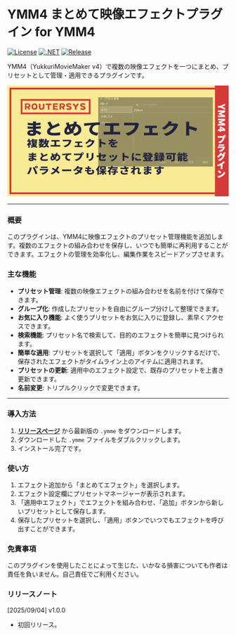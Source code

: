 # YMM4 まとめて映像エフェクトプラグイン for YMM4

[![License](https://img.shields.io/badge/license-MIT-blue.svg)](LICENSE)
[![.NET](https://img.shields.io/badge/.NET-9.0-purple.svg)](#)
[![Release](https://img.shields.io/github/v/release/routersys/YMM4-CombinedEffect.svg)](https://github.com/routersys/YMM4-CombinedEffect/releases)

YMM4（YukkuriMovieMaker v4）で複数の映像エフェクトを一つにまとめ、プリセットとして管理・適用できるプラグインです。

![image](https://github.com/routersys/YMM4-CombinedEffect/blob/main/CombinedEffect.png)

---

### 概要

このプラグインは、YMM4に映像エフェクトのプリセット管理機能を追加します。複数のエフェクトの組み合わせを保存し、いつでも簡単に再利用することができます。エフェクトの管理を効率化し、編集作業をスピードアップさせます。

### 主な機能

- **プリセット管理**: 複数の映像エフェクトの組み合わせを名前を付けて保存できます。
- **グループ化**: 作成したプリセットを自由にグループ分けして整理できます。
- **お気に入り機能**: よく使うプリセットをお気に入りに登録し、素早くアクセスできます。
- **検索機能**: プリセット名で検索して、目的のエフェクトを簡単に見つけられます。
- **簡単な適用**: プリセットを選択して「適用」ボタンをクリックするだけで、保存されたエフェクトがタイムライン上のアイテムに適用されます。
- **プリセットの更新**: 適用中のエフェクト設定で、既存のプリセットを上書き更新できます。
- **名前変更**: トリプルクリックで変更できます。

---

### 導入方法

1. **[リリースページ](https://github.com/routersys/YMM4-CombinedEffect/releases)** から最新版の `.ymme` をダウンロードします。
2. ダウンロードした `.ymme` ファイルをダブルクリックします。
3. インストール完了です。

### 使い方
1. エフェクト追加から「まとめてエフェクト」を選択します。
2. エフェクト設定欄にプリセットマネージャーが表示されます。
3. 「適用中エフェクト」でエフェクトを組み合わせ、「追加」ボタンから新しいプリセットとして保存します。
4. 保存したプリセットを選択し、「適用」ボタンでいつでもエフェクトを呼び出すことができます。

### 免責事項

このプラグインを使用したことによって生じた、いかなる損害についても作者は責任を負いません。自己責任でご利用ください。

### リリースノート
[2025/09/04] v1.0.0
- 初回リリース。
